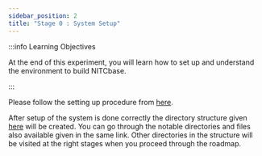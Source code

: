 ```yaml
---
sidebar_position: 2
title: "Stage 0 : System Setup"
---
```


:::info Learning Objectives

At the end of this experiment, you will learn how to set up and understand the environment to build NITCbase.

:::

Please follow the setting up procedure from [here](../XFS%20Interface/Installation%20Guidelines.md).

After setup of the system is done correctly the directory structure given [here](../XFS%20Interface/Installation%20Guidelines.md#files-and-directories) will be created. You can go through the notable directories and files also available given in the same link.
Other directories in the structure will be visited at the right stages when you proceed through the roadmap.